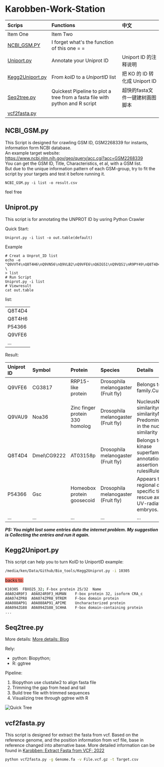 # Karobben-Work-Station


| Scrips | Functions  | 中文|
| :------------- | :------------ | :- |
| Item One       | Item Two       | |
|[NCBI_GSM.PY](#NCBI_GSM)| I forget what's the function of this one = =|
|<a href="#Uniprot">Uniport.py</a> |Annotate your Uniprot ID|Uniport ID 的注释说明|
|<a href="#k2u">Kegg2Uniport.py</a> |From  *koID* to a *UniportID* list|把 KO 的 ID 转化成 Uniport ID|
|[Seq2tree.py](#seq2tree)| Quickest Pipeline to plot a tree from a fasta file with python and R script| 超快的fasta文件一键建树画图脚本|
|[vcf2fasta.py](#vcf2fasta)||


## <a id="NCBI_GSM">NCBI_GSM.py</a>

This Script is designed for crawling GSM ID, GSM2268339 for instants, information form NCBI database.<br>
An example target website: https://www.ncbi.nlm.nih.gov/geo/query/acc.cgi?acc=GSM2268339<br>
You can get the GSM ID, Title, Characteristics, et al, with a GSM list.<br>
But due to the unique information pattern of each GSM-group, try to fit the script by your
targets and test it before running it.

```
NCBI_GSM.py -i list -o result.csv
```
feel free


## <a id="Uniprot">Uniprot.py</a>

This script is for annotating the UNPROT ID by usring Python Crawler

Quick Start:
```
Uniprot.py -i list -o out.table(default)
```
Example
```
# Creat a Unprot_ID list
echo -e "Q9VVT4\nQ8T4H6\nQ9VN56\nQ9VLB2\nQ9VFE6\nQ6IG51\nQ9VQS1\nR9PY49\nQ8T4D4\nA0A0B4LGT9\nQ9VHV6\nB7Z003\nA0A0S0WGV8\nP54366\nA0A0B4K6X9\nQ7K0E3\nQ9VAU9\nN0D8I3\nQ9W420\nP52654\nF0JAF9\nQ7KNM2" \
> list
# Run Script
Uniprot.py -i list
# Viewresult
cat out.table
```
list:

||
|:---|
|Q8T4D4|
|Q8T4H6|
|P54366|
|Q9VFE6|
|...|

Result:

|Uniprot ID|Symbol|Protein|Species|Details|
|:---|:---|:---|:---|:---|
|Q9VFE6|CG3817|RRP15-like protein|Drosophila melanogaster (Fruit fly)|Belongs to the RRP15 family.Curated|
|Q9VAU9|Noa36|Zinc finger protein 330 homolog|Drosophila melanogaster (Fruit fly)|NucleusNucleus  By similaritynucleolus  By similarityNote: Predominantly expressed in the nucleolus.By similarity|
|Q8T4D4|Dmel\CG9222|AT03158p|Drosophila melanogaster (Fruit fly)|Belongs to the protein kinase superfamily.UniRule annotationAutomatic assertion according to rulesiRuleBase:RU000304|
|P54366|Gsc|Homeobox protein goosecoid|Drosophila melanogaster (Fruit fly)|Appears to regulate regional development of specific tissues. Can rescue axis polarity in UV-radiated Xenopus embryos.|
|...|...|...|...|...|

***PS: You might lost some entries duto the internet problem. My suggestion is Collecting the entries and run it again.***

## <a id="k2u">Kegg2Uniport.py</a>

This script can help you to turn KoID to UniportID
example:
```bash
/media/ken/Data/Github/Bio_tools/Kegg2Uniprot.py -i 10305
```
<span style="Background:salmon">backs to:</span>
```bash
K10305	FBXO25_32; F-box protein 25/32	Name
A0A024R9F3	A0A024R9F3_HUMAN	F-box protein 32, isoform CRA_c
A0A074ZPR8	A0A074ZPR8_9TREM	F-box domain protein
A0A088AP91	A0A088AP91_APIME	Uncharacterized protein
A0A094ZG88	A0A094ZG88_SCHHA	F-box domain-containing protein
...
```

## <a id="seq2tree">Seq2tree.py</a>

More details: [More details: Blog](https://karobben.github.io/2021/10/22/Bioinfor/biopython-seq2tree/)

Rely:
- python: Biopython;
- R: ggtree

Pipeline:
1. Biopython use clustalw2 to align fasta file
2. Trimming the gap from head and tail
3. Build tree file with trimmed sequences
4. Visualizing tree through ggtree with R

![Quick Tree](https://z3.ax1x.com/2021/10/23/5g649f.png)

## <a id="vcf2fasta">vcf2fasta.py</a>

This script is designed for extract the fasta from vcf. Based on the reference genome, and the position information from vcf file, base in reference changed into alternative base. More detailed information can be found in [Karobben: Extract Fasta from VCF; 2022](https://karobben.github.io/2022/09/16/Bioinfor/fastafromvcf/)

```bash
python vcf2fasta.py -g Genome.fa -v File.vcf.gz -t Target.csv
```
